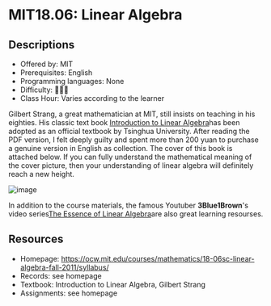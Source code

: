 # MIT18.06: Linear Algebra

## Descriptions

- Offered by: MIT
- Prerequisites: English
- Programming languages: None
- Difficulty: 🌟🌟🌟
- Class Hour: Varies according to the learner

Gilbert Strang, a great mathematician at MIT, still insists on teaching in his eighties. His classic text book [Introduction to Linear Algebra](https://math.mit.edu/~gs/linearalgebra/)has been adopted as an official textbook by Tsinghua University. After reading the PDF version, I felt deeply guilty and spent more than 200 yuan to purchase a genuine version in English as collection. The cover of this book is attached below. If you can fully understand the mathematical meaning of the cover picture, then your understanding of linear algebra will definitely reach a new height.

![image](https://math.mit.edu/~gs/linearalgebra/linearalgebra5_Front.jpg)

In addition to the course materials, the famous Youtuber **3Blue1Brown**'s video series[The Essence of Linear Algebra](https://www.youtube.com/playlist?list=PLZHQObOWTQDPD3MizzM2xVFitgF8hE_ab)are also great learning resourses.

## Resources
- Homepage: <https://ocw.mit.edu/courses/mathematics/18-06sc-linear-algebra-fall-2011/syllabus/>
- Records: see homepage
- Textbook: Introduction to Linear Algebra, Gilbert Strang
- Assignments: see homepage
